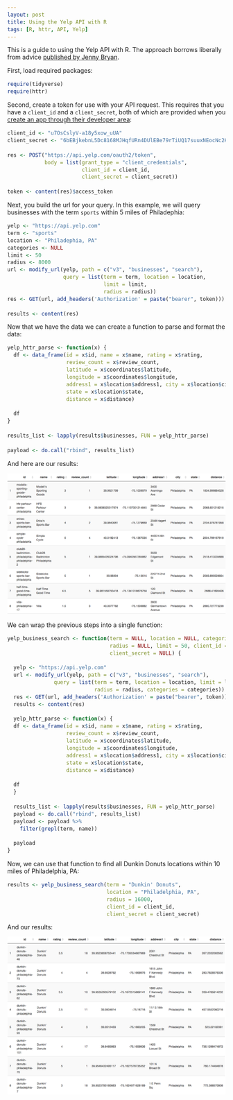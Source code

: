 ```yaml
---
layout: post
title: Using the Yelp API with R
tags: [R, httr, API, Yelp]
---
```


This is a guide to using the Yelp API with R. The approach borrows liberally from advice [published by Jenny Bryan](https://github.com/jennybc/yelpr).

First, load required packages:

```r
require(tidyverse)
require(httr)
```

Second, create a token for use with your API request. This requires that you have a `client_id` and a `client_secret`, both of which are provided when you [create an app through their developer area](https://www.yelp.com/developers/v3/manage_app):

```r
client_id <- "u7OsCslyV-a18y5xow_uUA"
client_secret <- "6bEBjkebnL5Dc8168MJHqfURn4DUlEBe79rTiUQ17suuxNEocNc2KD0rHxi3q5Zt"

res <- POST("https://api.yelp.com/oauth2/token",
            body = list(grant_type = "client_credentials",
                        client_id = client_id,
                        client_secret = client_secret))

token <- content(res)$access_token
```

Next, you build the url for your query. In this example, we will query businesses with the term `sports` within 5 miles of Philadephia:

```r
yelp <- "https://api.yelp.com"
term <- "sports"
location <- "Philadephia, PA"
categories <- NULL
limit <- 50
radius <- 8000
url <- modify_url(yelp, path = c("v3", "businesses", "search"),
                  query = list(term = term, location = location, 
                               limit = limit,
                               radius = radius))
res <- GET(url, add_headers('Authorization' = paste("bearer", token)))

results <- content(res)
```

Now that we have the data we can create a function to parse and format the data:

```r
yelp_httr_parse <- function(x) {
  df <- data_frame(id = x$id, name = x$name, rating = x$rating, 
                   review_count = x$review_count,
                   latitude = x$coordinates$latitude,
                   longitude = x$coordinates$longitude, 
                   address1 = x$location$address1, city = x$location$city, 
                   state = x$location$state,
                   distance = x$distance)
  
  df
}

results_list <- lapply(results$businesses, FUN = yelp_httr_parse)

payload <- do.call("rbind", results_list)
```

And here are our results:

![alt text](https://github.com/BillPetti/BillPetti.github.io/blob/master/_posts/yelp_api_1.png?raw=true "yelp api 1")

We can wrap the previous steps into a single function:

```r
yelp_business_search <- function(term = NULL, location = NULL, categories = NULL, 
                                 radius = NULL, limit = 50, client_id = NULL, 
                                 client_secret = NULL) {
  
  yelp <- "https://api.yelp.com"
  url <- modify_url(yelp, path = c("v3", "businesses", "search"),
               query = list(term = term, location = location, limit = limit, 
                            radius = radius, categories = categories))
  res <- GET(url, add_headers('Authorization' = paste("bearer", token)))
  results <- content(res)
  
  yelp_httr_parse <- function(x) {
  df <- data_frame(id = x$id, name = x$name, rating = x$rating, 
                   review_count = x$review_count,
                   latitude = x$coordinates$latitude,
                   longitude = x$coordinates$longitude, 
                   address1 = x$location$address1, city = x$location$city, 
                   state = x$location$state,
                   distance = x$distance)
  
  df
  }

  results_list <- lapply(results$businesses, FUN = yelp_httr_parse)
  payload <- do.call("rbind", results_list)
  payload <- payload %>%
    filter(grepl(term, name))
  
  payload
}
```
Now, we can use that function to find all Dunkin Donuts locations within 10 miles of Philadelphia, PA:

```r
results <- yelp_business_search(term = "Dunkin' Donuts", 
                                location = "Philadelphia, PA",
                                radius = 16000, 
                                client_id = client_id, 
                                client_secret = client_secret)
```

And our results:

![alt text](https://github.com/BillPetti/BillPetti.github.io/blob/master/_posts/yelp_api_2.png?raw=true "yelp api 2")

